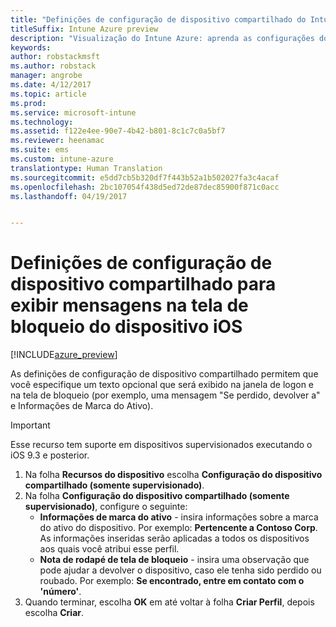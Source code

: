 ```yaml
---
title: "Definições de configuração de dispositivo compartilhado do Intune para iOS"
titleSuffix: Intune Azure preview
description: "Visualização do Intune Azure: aprenda as configurações do Intune que você pode usar para exibir informações sobre a tela de bloqueio do dispositivo iOS."
keywords: 
author: robstackmsft
ms.author: robstack
manager: angrobe
ms.date: 4/12/2017
ms.topic: article
ms.prod: 
ms.service: microsoft-intune
ms.technology: 
ms.assetid: f122e4ee-90e7-4b42-b801-8c1c7c0a5bf7
ms.reviewer: heenamac
ms.suite: ems
ms.custom: intune-azure
translationtype: Human Translation
ms.sourcegitcommit: e5dd7cb5b320df7f443b52a1b502027fa3c4acaf
ms.openlocfilehash: 2bc107054f438d5ed72de87dec85900f871c0acc
ms.lasthandoff: 04/19/2017


---
```


# <a name="shared-device-configuration-settings-to-display-messages-on-the-ios-device-lock-screen"></a>Definições de configuração de dispositivo compartilhado para exibir mensagens na tela de bloqueio do dispositivo iOS

[!INCLUDE[azure_preview](../includes/azure_preview.md)]

As definições de configuração de dispositivo compartilhado permitem que você especifique um texto opcional que será exibido na janela de logon e na tela de bloqueio (por exemplo, uma mensagem "Se perdido, devolver a" e Informações de Marca do Ativo). 

>[!IMPORTANT]
> Esse recurso tem suporte em dispositivos supervisionados executando o iOS 9.3 e posterior.

1. Na folha **Recursos do dispositivo** escolha **Configuração do dispositivo compartilhado (somente supervisionado)**.
2. Na folha **Configuração do dispositivo compartilhado (somente supervisionado)**, configure o seguinte:
    - **Informações de marca do ativo** - insira informações sobre a marca do ativo do dispositivo. Por exemplo: **Pertencente a Contoso Corp**. As informações inseridas serão aplicadas a todos os dispositivos aos quais você atribui esse perfil.
    - **Nota de rodapé de tela de bloqueio** - insira uma observação que pode ajudar a devolver o dispositivo, caso ele tenha sido perdido ou roubado. Por exemplo: **Se encontrado, entre em contato com o 'número'**.
3. Quando terminar, escolha **OK** em até voltar à folha **Criar Perfil**, depois escolha **Criar**. 

